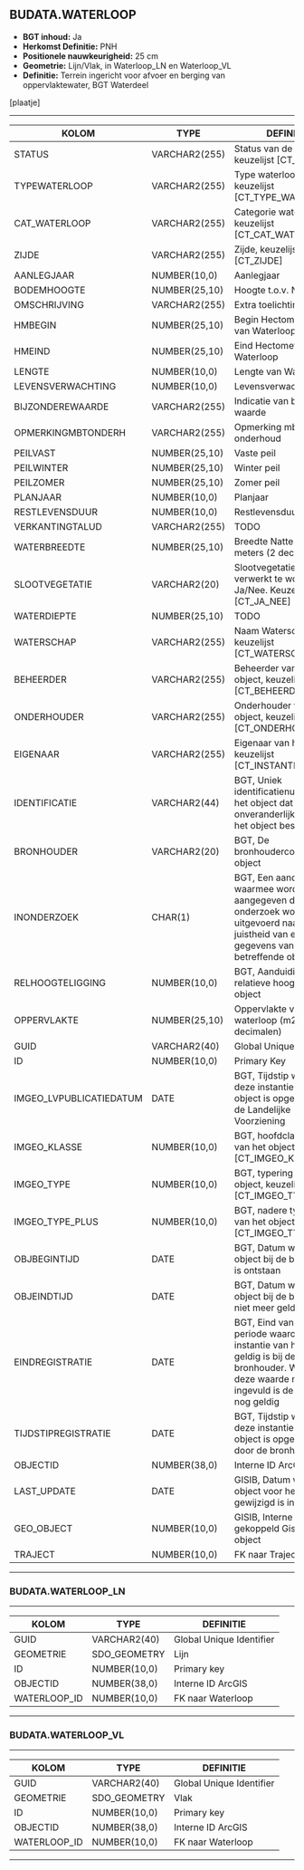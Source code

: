 ﻿## BUDATA.WATERLOOP


* __BGT inhoud:__ Ja
* __Herkomst Definitie:__ PNH
* __Positionele nauwkeurigheid:__ 25 cm
* __Geometrie:__ Lijn/Vlak, in Waterloop_LN en Waterloop_VL
* __Definitie:__ Terrein ingericht voor afvoer en berging van oppervlaktewater, BGT Waterdeel

[plaatje]

***

|KOLOM                               |TYPE              |DEFINITIE|
|------                              |----              |-----    |
|STATUS                              |VARCHAR2(255)     |Status van de gegevens, keuzelijst [CT_STATUS]|
|TYPEWATERLOOP                       |VARCHAR2(255)     |Type waterloop, keuzelijst [CT_TYPE_WATERLOOP]|
|CAT_WATERLOOP                       |VARCHAR2(255)     |Categorie waterloop, keuzelijst [CT_CAT_WATERLOOP]
|ZIJDE                               |VARCHAR2(255)     |Zijde, keuzelijst [CT_ZIJDE]|
|AANLEGJAAR                          |NUMBER(10,0)      |Aanlegjaar|
|BODEMHOOGTE                         |NUMBER(25,10)     |Hoogte t.o.v. NAP|
|OMSCHRIJVING                        |VARCHAR2(255)     |Extra toelichting|
|HMBEGIN                             |NUMBER(25,10)     |Begin Hectometrering van Waterloop|
|HMEIND                              |NUMBER(25,10)     |Eind Hectometrering van Waterloop|
|LENGTE                              |NUMBER(10,0)      |Lengte van Waterloop|
|LEVENSVERWACHTING                   |NUMBER(10,0)      |Levensverwachting|
|BIJZONDEREWAARDE                    |VARCHAR2(255)     |Indicatie van bijzondere waarde|
|OPMERKINGMBTONDERH                  |VARCHAR2(255)     |Opmerking mbt onderhoud|
|PEILVAST                            |NUMBER(25,10)     |Vaste peil|
|PEILWINTER                          |NUMBER(25,10)     |Winter peil|
|PEILZOMER                           |NUMBER(25,10)     |Zomer peil|
|PLANJAAR                            |NUMBER(10,0)      |Planjaar|
|RESTLEVENSDUUR                      |NUMBER(10,0)      |Restlevensduur|
|VERKANTINGTALUD                     |VARCHAR2(255)     |TODO|
|WATERBREEDTE                        |NUMBER(25,10)     |Breedte Natte profiel in meters (2 decimalen)|
|SLOOTVEGETATIE                      |VARCHAR2(20)      |Slootvegetatie dient verwerkt te worden: Ja/Nee. Keuzelijst [CT_JA_NEE]|
|WATERDIEPTE                         |NUMBER(25,10)     |TODO|
|WATERSCHAP                          |VARCHAR2(255)     |Naam Waterschap, keuzelijst [CT_WATERSCHAP]|
|BEHEERDER                           |VARCHAR2(255)     |Beheerder van het object, keuzelijst [CT_BEHEERDER]|
|ONDERHOUDER                         |VARCHAR2(255)     |Onderhouder van het object, keuzelijst [CT_ONDERHOUDER]|
|EIGENAAR                            |VARCHAR2(255)     |Eigenaar van het object, keuzelijst [CT_INSTANTIE]|
|IDENTIFICATIE                       |VARCHAR2(44)      |BGT, Uniek identificatienummer voor het object dat onveranderlijk is zolang het object bestaat|
|BRONHOUDER                          |VARCHAR2(20)      |BGT, De bronhoudercode van het object|
|INONDERZOEK                         |CHAR(1)           |BGT, Een aanduiding waarmee wordt aangegeven dat een onderzoek wordt uitgevoerd naar de juistheid van een of meer gegevens van het betreffende object|
|RELHOOGTELIGGING                    |NUMBER(10,0)      |BGT, Aanduiding voor de relatieve hoogte van het object|
|OPPERVLAKTE                         |NUMBER(25,10)     |Oppervlakte van de waterloop (m2, 2 decimalen)|
|GUID                                |VARCHAR2(40)      |Global Unique Identifier|
|ID                                  |NUMBER(10,0)      |Primary Key|
|IMGEO_LVPUBLICATIEDATUM             |DATE              |BGT, Tijdstip waarop deze instantie van het object is opgenomen in de Landelijke Voorziening|
|IMGEO_KLASSE                        |NUMBER(10,0)      |BGT, hoofdclassificatie van het object, keuzelijst [CT_IMGEO_KLASSE]|
|IMGEO_TYPE                          |NUMBER(10,0)      |BGT, typering van het object, keuzelijst [CT_IMGEO_TYPE] |
|IMGEO_TYPE_PLUS                     |NUMBER(10,0)      |BGT, nadere typering van het object, keuzelijst [CT_IMGEO_TYPE_PLUS]|
|OBJBEGINTIJD                        |DATE              |BGT, Datum waarop het object bij de bronhouder is ontstaan|
|OBJEINDTIJD                         |DATE              |BGT, Datum waarop het object bij de bronhouder niet meer geldig is|
|EINDREGISTRATIE                     |DATE              |BGT, Eind van de periode waarop deze instantie van het object geldig is bij de bronhouder. Wanneer deze waarde niet is ingevuld is de instantie nog geldig|
|TIJDSTIPREGISTRATIE                 |DATE              |BGT, Tijdstip waarop deze instantie van het object is opgenomen door de bronhouder|
|OBJECTID                            |NUMBER(38,0)      |Interne ID ArcGIS|
|LAST_UPDATE                         |DATE              |GISIB, Datum waarop het object voor het laatst gewijzigd is in GISIB|
|GEO_OBJECT                          |NUMBER(10,0)      |GISIB, Interne ID van gekoppeld Gisib geo object|
|TRAJECT                             |NUMBER(10,0)      |FK naar Traject|

***

### BUDATA.WATERLOOP_LN

***

|KOLOM                               |TYPE              |DEFINITIE|
|------                              |----              |-----    |
|GUID                                |VARCHAR2(40)      |Global Unique Identifier|
|GEOMETRIE                           |SDO_GEOMETRY      |Lijn|
|ID                                 |NUMBER(10,0)      |Primary key|
|OBJECTID                            |NUMBER(38,0)   |Interne ID ArcGIS|
|WATERLOOP_ID                        |NUMBER(10,0)    |FK naar Waterloop|

***

### BUDATA.WATERLOOP_VL

***

|KOLOM                               |TYPE              |DEFINITIE|
|------                              |----              |-----    |
|GUID                                |VARCHAR2(40)      |Global Unique Identifier|
|GEOMETRIE                           |SDO_GEOMETRY      |Vlak|
|ID                                 |NUMBER(10,0)      |Primary key|
|OBJECTID                            |NUMBER(38,0)   |Interne ID ArcGIS|
|WATERLOOP_ID                        |NUMBER(10,0)    |FK naar Waterloop|

***
